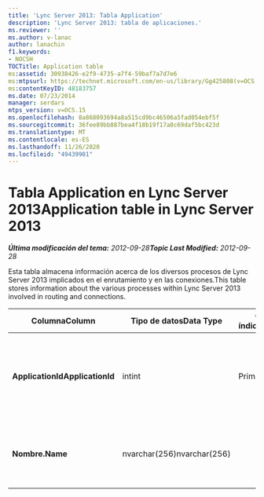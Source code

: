```yaml
---
title: 'Lync Server 2013: Tabla Application'
description: 'Lync Server 2013: tabla de aplicaciones.'
ms.reviewer: ''
ms.author: v-lanac
author: lanachin
f1.keywords:
- NOCSH
TOCTitle: Application table
ms:assetid: 30938426-e2f9-4735-a7f4-59baf7a7d7e6
ms:mtpsurl: https://technet.microsoft.com/en-us/library/Gg425808(v=OCS.15)
ms:contentKeyID: 48183757
ms.date: 07/23/2014
manager: serdars
mtps_version: v=OCS.15
ms.openlocfilehash: 8a868093694a8a515cd9bc46506a5fad054ebf5f
ms.sourcegitcommit: 36fee89bb887bea4f18b19f17a8c69daf5bc423d
ms.translationtype: MT
ms.contentlocale: es-ES
ms.lasthandoff: 11/26/2020
ms.locfileid: "49439901"
---
```

# <a name="application-table-in-lync-server-2013"></a><span data-ttu-id="ead89-103">Tabla Application en Lync Server 2013</span><span class="sxs-lookup"><span data-stu-id="ead89-103">Application table in Lync Server 2013</span></span>

<div data-xmlns="http://www.w3.org/1999/xhtml">

<div class="topic" data-xmlns="http://www.w3.org/1999/xhtml" data-msxsl="urn:schemas-microsoft-com:xslt" data-cs="https://msdn.microsoft.com/">

<div data-asp="https://msdn2.microsoft.com/asp">



</div>

<div id="mainSection">

<div id="mainBody"><span data-ttu-id="ead89-104">

<span> </span></span><span class="sxs-lookup"><span data-stu-id="ead89-104">

<span> </span></span></span>

<span data-ttu-id="ead89-105">_**Última modificación del tema:** 2012-09-28_</span><span class="sxs-lookup"><span data-stu-id="ead89-105">_**Topic Last Modified:** 2012-09-28_</span></span>

<span data-ttu-id="ead89-106">Esta tabla almacena información acerca de los diversos procesos de Lync Server 2013 implicados en el enrutamiento y en las conexiones.</span><span class="sxs-lookup"><span data-stu-id="ead89-106">This table stores information about the various processes within Lync Server 2013 involved in routing and connections.</span></span>


<table>
<colgroup>
<col style="width: 25%" />
<col style="width: 25%" />
<col style="width: 25%" />
<col style="width: 25%" />
</colgroup>
<thead>
<tr class="header">
<th><span data-ttu-id="ead89-107">Columna</span><span class="sxs-lookup"><span data-stu-id="ead89-107">Column</span></span></th>
<th><span data-ttu-id="ead89-108">Tipo de datos</span><span class="sxs-lookup"><span data-stu-id="ead89-108">Data Type</span></span></th>
<th><span data-ttu-id="ead89-109">Clave o índice</span><span class="sxs-lookup"><span data-stu-id="ead89-109">Key/Index</span></span></th>
<th><span data-ttu-id="ead89-110">Detalles</span><span class="sxs-lookup"><span data-stu-id="ead89-110">Details</span></span></th>
</tr>
</thead>
<tbody>
<tr class="odd">
<td><p><span data-ttu-id="ead89-111"><strong>ApplicationId</strong></span><span class="sxs-lookup"><span data-stu-id="ead89-111"><strong>ApplicationId</strong></span></span></p></td>
<td><p><span data-ttu-id="ead89-112">int</span><span class="sxs-lookup"><span data-stu-id="ead89-112">int</span></span></p></td>
<td><p><span data-ttu-id="ead89-113">Primary</span><span class="sxs-lookup"><span data-stu-id="ead89-113">Primary</span></span></p></td>
<td><p><span data-ttu-id="ead89-114">Número único que identifica esta aplicación.</span><span class="sxs-lookup"><span data-stu-id="ead89-114">Unique number identifying this application.</span></span></p></td>
</tr>
<tr class="even">
<td><p><span data-ttu-id="ead89-115"><strong>Nombre.</strong></span><span class="sxs-lookup"><span data-stu-id="ead89-115"><strong>Name</strong></span></span></p></td>
<td><p><span data-ttu-id="ead89-116">nvarchar(256)</span><span class="sxs-lookup"><span data-stu-id="ead89-116">nvarchar(256)</span></span></p></td>
<td><p> </p></td>
<td><p><span data-ttu-id="ead89-117">Nombre del componente de servidor.</span><span class="sxs-lookup"><span data-stu-id="ead89-117">Name of the server component.</span></span></p></td>
</tr>
</tbody>
</table><span data-ttu-id="ead89-118">


</div>

<span> </span>

</div>

</div>

</span><span class="sxs-lookup"><span data-stu-id="ead89-118">


</div>

<span> </span>

</div>

</div>

</span></span></div>

